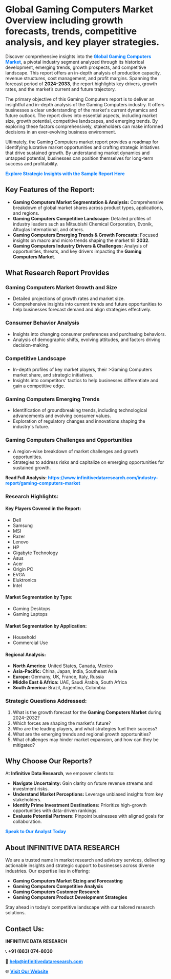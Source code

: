 <h1>Global Gaming Computers Market Overview including growth forecasts, trends, competitive analysis, and key player strategies.</h1>
<p>
Discover comprehensive insights into the 
<a href="https://www.infinitivedataresearch.com/industry-report/gaming-computers-market" rel="dofollow" style="color: #007BFF; text-decoration: none;"><strong>Global Gaming Computers Market</strong></a>, a pivotal industry segment analyzed through its historical development, emerging trends, growth prospects, and competitive landscape. This report offers an in-depth analysis of production capacity, revenue structures, cost management, and profit margins. Spanning the forecast period of <strong>2024–2033</strong>, the report highlights key drivers, growth rates, and the market’s current and future trajectory.
</p>
<p>
The primary objective of this Gaming Computers report is to deliver an insightful and in-depth analysis of the Gaming Computers industry. It offers businesses a clear understanding of the market's current dynamics and future outlook. The report dives into essential aspects, including market size, growth potential, competitive landscapes, and emerging trends. By exploring these factors comprehensively, stakeholders can make informed decisions in an ever-evolving business environment.
</p>
<p>
Ultimately, the Gaming Computers market report provides a roadmap for identifying lucrative market opportunities and crafting strategic initiatives that drive sustained growth. By understanding market dynamics and untapped potential, businesses can position themselves for long-term success and profitability.
</p>
<p>
<a href="https://www.infinitivedataresearch.com/request-sample/reportId=106670" style="color: #007BFF; text-decoration: none;"><strong>Explore Strategic Insights with the Sample Report Here</strong></a>
</p>

<h2>Key Features of the Report:</h2>
<ul>
<li><strong>Gaming Computers Market Segmentation & Analysis:</strong> Comprehensive breakdown of global market shares across product types, applications, and regions.</li>
<li><strong>Gaming Computers Competitive Landscape:</strong> Detailed profiles of industry leaders such as Mitsubishi Chemical Corporation, Evonik, Altuglas International, and others.</li>
<li><strong>Gaming Computers Emerging Trends & Growth Forecasts:</strong> Focused insights on macro and micro trends shaping the market till <strong>2032</strong>.</li>
<li><strong>Gaming Computers Industry Drivers & Challenges:</strong> Analysis of opportunities, threats, and key drivers impacting the <strong>Gaming Computers Market</strong>.</li>
</ul>

<h2>What Research Report Provides</h2>
<h3>Gaming Computers Market Growth and Size</h3>
<ul>
<li>Detailed projections of growth rates and market size.</li>
<li>Comprehensive insights into current trends and future opportunities to help businesses forecast demand and align strategies effectively.</li>
</ul>

<h3>Consumer Behavior Analysis</h3>
<ul>
<li>Insights into changing consumer preferences and purchasing behaviors.</li>
<li>Analysis of demographic shifts, evolving attitudes, and factors driving decision-making.</li>
</ul>

<h3>Competitive Landscape</h3>
<ul>
<li>In-depth profiles of key market players, their >Gaming Computers market share, and strategic initiatives.</li>
<li>Insights into competitors' tactics to help businesses differentiate and gain a competitive edge.</li>
</ul>

<h3>Gaming Computers Emerging Trends</h3>
<ul>
<li>Identification of groundbreaking trends, including technological advancements and evolving consumer values.</li>
<li>Exploration of regulatory changes and innovations shaping the industry's future.</li>
</ul>

<h3>Gaming Computers Challenges and Opportunities</h3>
<ul>
<li>A region-wise breakdown of market challenges and growth opportunities.</li>
<li>Strategies to address risks and capitalize on emerging opportunities for sustained growth.</li>
</ul>
<p><strong>Read Full Analysis:</strong> <a href="https://www.infinitivedataresearch.com/industry-report/gaming-computers-market" rel="dofollow" style="color: #007BFF; text-decoration: none;"><strong>https://www.infinitivedataresearch.com/industry-report/gaming-computers-market</strong></a></p>
<h3>Research Highlights:</h3>
<h4>Key Players Covered in the Report:</h4>
<ul><li>Dell</li><li>Samsung</li><li>MSI</li><li>Razer</li><li>Lenovo</li><li>HP</li><li>Gigabyte Technology</li><li>Asus</li><li>Acer</li><li>Origin PC</li><li>EVGA</li><li>Eluktronics</li><li>Intel</li></ul>
<h4>Market Segmentation by Type:</h4>
<ul><li>Gaming Desktops</li><li>Gaming Laptops</li></ul>
<h4>Market Segmentation by Application:</h4>
<ul><li>Household</li><li>Commercial Use</li></ul>

<h4>Regional Analysis:</h4>
<ul>
<li><strong>North America:</strong> United States, Canada, Mexico</li>
<li><strong>Asia-Pacific:</strong> China, Japan, India, Southeast Asia</li>
<li><strong>Europe:</strong> Germany, UK, France, Italy, Russia</li>
<li><strong>Middle East & Africa:</strong> UAE, Saudi Arabia, South Africa</li>
<li><strong>South America:</strong> Brazil, Argentina, Colombia</li>
</ul>

<h3>Strategic Questions Addressed:</h3>
<ol>
<li>What is the growth forecast for the <strong>Gaming Computers Market</strong> during 2024–2032?</li>
<li>Which forces are shaping the market's future?</li>
<li>Who are the leading players, and what strategies fuel their success?</li>
<li>What are the emerging trends and regional growth opportunities?</li>
<li>What challenges may hinder market expansion, and how can they be mitigated?</li>
</ol>

<h2>Why Choose Our Reports?</h2>
<p>At <strong>Infinitive Data Research</strong>, we empower clients to:</p>
<ul>
<li><strong>Navigate Uncertainty:</strong> Gain clarity on future revenue streams and investment risks.</li>
<li><strong>Understand Market Perceptions:</strong> Leverage unbiased insights from key stakeholders.</li>
<li><strong>Identify Prime Investment Destinations:</strong> Prioritize high-growth opportunities with data-driven rankings.</li>
<li><strong>Evaluate Potential Partners:</strong> Pinpoint businesses with aligned goals for collaboration.</li>
</ul>
<p><a href="https://www.infinitivedataresearch.com/industry-report/gaming-computers-market" rel="dofollow" style="color: #007BFF; text-decoration: none;"><strong>Speak to Our Analyst Today</strong></a></p>

<h2>About INFINITIVE DATA RESEARCH</h2>
<p>We are a trusted name in market research and advisory services, delivering actionable insights and strategic support to businesses across diverse industries. Our expertise lies in offering:</p>
<ul>
<li><strong>Gaming Computers Market Sizing and Forecasting</strong></li>
<li><strong>Gaming Computers Competitive Analysis</strong></li>
<li><strong>Gaming Computers Customer Research</strong></li>
<li><strong>Gaming Computers Product Development Strategies</strong></li>
</ul>
<p>Stay ahead in today’s competitive landscape with our tailored research solutions.</p>

<h2>Contact Us:</h2>
<p><strong>INFINITIVE DATA RESEARCH</strong></p>
<p>📞 <strong>+91 (883) 074-8030</strong></p>
<p>📧 <strong><a href="mailto:help@infinitivedataresearch.com" style="color: #007BFF;">help@infinitivedataresearch.com</a></strong></p>
<p>🌐 <strong><a href="https://www.infinitivedataresearch.com" rel="dofollow" style="color: #007BFF;">Visit Our Website</a></strong></p>